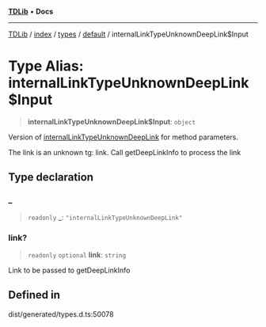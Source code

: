 [**TDLib**](../../../../../../README.md) • **Docs**

***

[TDLib](../../../../../../modules.md) / [index](../../../../../README.md) / [types](../../../README.md) / [default](../README.md) / internalLinkTypeUnknownDeepLink$Input

# Type Alias: internalLinkTypeUnknownDeepLink$Input

> **internalLinkTypeUnknownDeepLink$Input**: `object`

Version of [internalLinkTypeUnknownDeepLink](internalLinkTypeUnknownDeepLink.md) for method parameters.

The link is an unknown tg: link. Call getDeepLinkInfo to process the link

## Type declaration

### \_

> `readonly` **\_**: `"internalLinkTypeUnknownDeepLink"`

### link?

> `readonly` `optional` **link**: `string`

Link to be passed to getDeepLinkInfo

## Defined in

dist/generated/types.d.ts:50078
